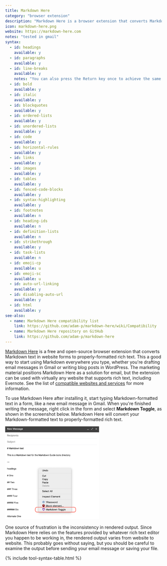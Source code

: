 ```yaml
---
title: Markdown Here
category: "browser extension"
description: "Markdown Here is a browser extension that converts Markdown text in web forms."
icon: markdown-here.png
website: https://markdown-here.com
notes: "tested in gmail"
syntax:
  - id: headings
    available: y
  - id: paragraphs
    available: y
  - id: line-breaks
    available: y
    notes: "You can also press the Return key once to achieve the same result."
  - id: bold
    available: y
  - id: italic
    available: y
  - id: blockquotes
    available: y
  - id: ordered-lists
    available: y
  - id: unordered-lists
    available: y
  - id: code
    available: y
  - id: horizontal-rules
    available: y
  - id: links
    available: y
  - id: images
    available: y
  - id: tables
    available: y
  - id: fenced-code-blocks
    available: y
  - id: syntax-highlighting
    available: y
  - id: footnotes
    available: n
  - id: heading-ids
    available: n
  - id: definition-lists
    available: n
  - id: strikethrough
    available: y
  - id: task-lists
    available: n
  - id: emoji-cp
    available: u
  - id: emoji-sc
    available: u
  - id: auto-url-linking
    available: y
  - id: disabling-auto-url
    available: y
  - id: html
    available: y
see-also:
  - name: Markdown Here compatibility list
    link: https://github.com/adam-p/markdown-here/wiki/Compatibility
  - name: Markdown Here repository on GitHub
    link: https://github.com/adam-p/markdown-here
---
```


[Markdown Here](https://markdown-here.com) is a free and open-source browser extension that converts Markdown text in website forms to properly-formatted rich text. This a good way to start using Markdown everywhere you type, whether you're drafting email messages in Gmail or writing blog posts in WordPress. The marketing material positions Markdown Here as a solution for email, but the extension can be used with virtually any website that supports rich text, including Evernote. See the list of [compatible websites and services](https://github.com/adam-p/markdown-here/wiki/Compatibility) for more information.

To use Markdown Here after installing it, start typing Markdown-formatted text in a form, like a new email message in Gmail. When you're finished writing the message, right click in the form and select **Markdown Toggle**, as shown in the screenshot below. Markdown Here will convert your Markdown-formatted text to properly-formatted rich text.

<img src="/assets/images/tools/markdown-here.png" class="img-fluid" style="width: 60%;" alt="Markdown Here in Gmail">

One source of frustration is the inconsistency in rendered output. Since Markdown Here relies on the features provided by whatever rich text editor you happen to be working in, the rendered output varies from website to website. This probably goes without saying, but you should be careful to examine the output before sending your email message or saving your file.

{% include tool-syntax-table.html %}

